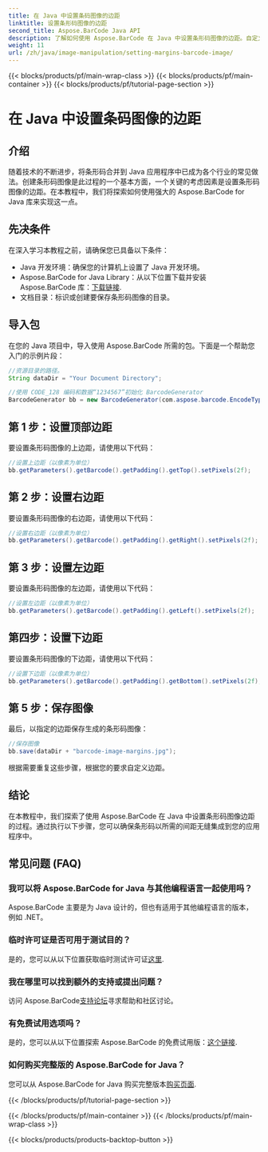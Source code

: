 ```yaml
---
title: 在 Java 中设置条码图像的边距
linktitle: 设置条形码图像的边距
second_title: Aspose.BarCode Java API
description: 了解如何使用 Aspose.BarCode 在 Java 中设置条形码图像的边距。自定义间距以无缝集成到您的应用程序中
weight: 11
url: /zh/java/image-manipulation/setting-margins-barcode-image/
---
```


{{< blocks/products/pf/main-wrap-class >}}
{{< blocks/products/pf/main-container >}}
{{< blocks/products/pf/tutorial-page-section >}}

# 在 Java 中设置条码图像的边距


## 介绍

随着技术的不断进步，将条形码合并到 Java 应用程序中已成为各个行业的常见做法。创建条形码图像是此过程的一个基本方面，一个关键的考虑因素是设置条形码图像的边距。在本教程中，我们将探索如何使用强大的 Aspose.BarCode for Java 库来实现这一点。

## 先决条件

在深入学习本教程之前，请确保您已具备以下条件：

- Java 开发环境：确保您的计算机上设置了 Java 开发环境。
-  Aspose.BarCode for Java Library：从以下位置下载并安装 Aspose.BarCode 库：[下载链接](https://releases.aspose.com/barcode/java/).
- 文档目录：标识或创建要保存条形码图像的目录。

## 导入包

在您的 Java 项目中，导入使用 Aspose.BarCode 所需的包。下面是一个帮助您入门的示例片段：

```java
//资源目录的路径。
String dataDir = "Your Document Directory";

//使用 CODE_128 编码和数据“1234567”初始化 BarcodeGenerator
BarcodeGenerator bb = new BarcodeGenerator(com.aspose.barcode.EncodeTypes.CODE_128, "1234567");
```

## 第 1 步：设置顶部边距

要设置条形码图像的上边距，请使用以下代码：

```java
//设置上边距（以像素为单位）
bb.getParameters().getBarcode().getPadding().getTop().setPixels(2f);
```

## 第 2 步：设置右边距

要设置条形码图像的右边距，请使用以下代码：

```java
//设置右边距（以像素为单位）
bb.getParameters().getBarcode().getPadding().getRight().setPixels(2f);
```

## 第 3 步：设置左边距

要设置条形码图像的左边距，请使用以下代码：

```java
//设置左边距（以像素为单位）
bb.getParameters().getBarcode().getPadding().getLeft().setPixels(2f);
```

## 第四步：设置下边距

要设置条形码图像的下边距，请使用以下代码：

```java
//设置下边距（以像素为单位）
bb.getParameters().getBarcode().getPadding().getBottom().setPixels(2f);
```

## 第 5 步：保存图像

最后，以指定的边距保存生成的条形码图像：

```java
//保存图像
bb.save(dataDir + "barcode-image-margins.jpg");
```

根据需要重复这些步骤，根据您的要求自定义边距。

## 结论

在本教程中，我们探索了使用 Aspose.BarCode 在 Java 中设置条形码图像边距的过程。通过执行以下步骤，您可以确保条形码以所需的间距无缝集成到您的应用程序中。

## 常见问题 (FAQ)

### 我可以将 Aspose.BarCode for Java 与其他编程语言一起使用吗？
Aspose.BarCode 主要是为 Java 设计的，但也有适用于其他编程语言的版本，例如 .NET。

### 临时许可证是否可用于测试目的？
是的，您可以从以下位置获取临时测试许可证[这里](https://purchase.aspose.com/temporary-license/).

### 我在哪里可以找到额外的支持或提出问题？
访问 Aspose.BarCode[支持论坛](https://forum.aspose.com/c/barcode/13)寻求帮助和社区讨论。

### 有免费试用选项吗？
是的，您可以从以下位置探索 Aspose.BarCode 的免费试用版：[这个链接](https://releases.aspose.com/).

### 如何购买完整版的 Aspose.BarCode for Java？
您可以从 Aspose.BarCode for Java 购买完整版本[购买页面](https://purchase.aspose.com/buy).

{{< /blocks/products/pf/tutorial-page-section >}}

{{< /blocks/products/pf/main-container >}}
{{< /blocks/products/pf/main-wrap-class >}}

{{< blocks/products/products-backtop-button >}}

